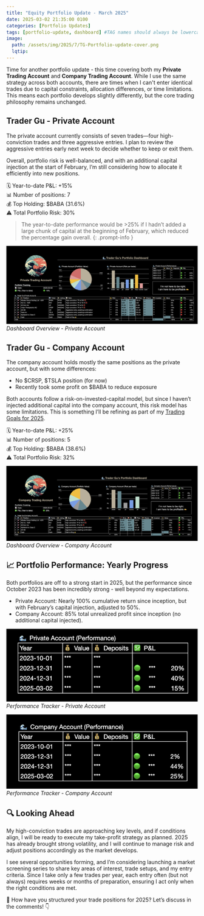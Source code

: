 ```yaml
---
title: "Equity Portfolio Update - March 2025"
date: 2025-03-02 21:35:00 0100
categories: [Portfolio Updates]
tags: [portfolio-update, dashboard] #TAG names should always be lowercase separated by comma
image:
  path: /assets/img/2025/7/TG-Portfolio-update-cover.png
  lqtip:
---
```


Time for another portfolio update - this time covering both my __Private Trading Account__ and __Company Trading Account__.
While I use the same strategy across both accounts, there are times when I can't enter identical trades due to capital constraints, allocation differences, or time limitations. This means each portfolio develops slightly differently, but the core trading philosophy remains unchanged.


## Trader Gu - Private Account
The private account currently consists of seven trades—four high-conviction trades and three aggressive entries. I plan to review the aggressive entries early next week to decide whether to keep or exit them.

Overall, portfolio risk is well-balanced, and with an additional capital injection at the start of February, I’m still considering how to allocate it efficiently into new positions.

🗓 Year-to-date P&L: +15%  
📊 Number of positions: 7  
💰 Top Holding: $BABA (31.6%)  
⚠ Total Portfolio Risk: 30%  

> The year-to-date performance would be >25% if I hadn’t added a large chunk of capital at the beginning of February, which reduced the percentage gain overall.
{: .prompt-info }

![Trader Gu Portfolio Update, Company account, March 2025](/assets/img/2025/7/TG-Portfolio-Private-2025-03-02.png)
*Dashboard Overview - Private Account*

## Trader Gu - Company Account
The company account holds mostly the same positions as the private account, but with some differences:

* No $CRSP, $TSLA position (for now)
* Recently took some profit on $BABA to reduce exposure  

Both accounts follow a risk-on-invested-capital model, but since I haven’t injected additional capital into the company account, this risk model has some limitations. This is something I’ll be refining as part of my [Trading Goals for 2025](https://www.tradergu.com/posts/2025-goals/).

🗓 Year-to-date P&L: +25%  
📊 Number of positions: 5  
💰 Top Holding: $BABA (38.6%)  
⚠ Total Portfolio Risk: 32%  

![Trader Gu Portfolio Update Private account, March 2025](/assets/img/2025/7/TG-Portfolio-Company-2025-03-02.png)
*Dashboard Overview - Company Account*

## 📈 Portfolio Performance: Yearly Progress
Both portfolios are off to a strong start in 2025, but the performance since October 2023 has been incredibly strong - well beyond my expectations.

* Private Account: Nearly 100% cumulative return since inception, but with February’s capital injection, adjusted to 50%.
* Company Account: 85% total unrealized profit since inception (no additional capital injected).


![Performance tracker, Trader Gu Private march 2025](/assets/img/2025/7/TG-Performance-Private-2025-03-02.png)
*Performance Tracker - Private Account*

![Performance tracker, Trader Gu Company March 2025](/assets/img/2025/7/TG-Performance-Company-2025-03-02.png)
*Performance Tracker - Company Account*


## 🔍 Looking Ahead
My high-conviction trades are approaching key levels, and if conditions align, I will be ready to execute my take-profit strategy as planned. 2025 has already brought strong volatility, and I will continue to manage risk and adjust positions accordingly as the market develops.

I see several opportunities forming, and I’m considering launching a market screening series to share key areas of interest, trade setups, and my entry criteria. Since I take only a few trades per year, each entry often (but not always) requires weeks or months of preparation, ensuring I act only when the right conditions are met.

💬 How have you structured your trade positions for 2025? Let’s discuss in the comments! 👇

<script src="https://giscus.app/client.js"
        data-repo="tradergu/tradergu.github.io-comments"
        data-repo-id="R_kgDOOJkYuA"
        data-category="General"
        data-category-id="DIC_kwDOOJkYuM4CoG-6"
        data-mapping="pathname"
        data-strict="0"
        data-reactions-enabled="1"
        data-emit-metadata="0"
        data-input-position="top"
        data-theme="preferred_color_scheme"
        data-lang="en"
        crossorigin="anonymous"
        async>
</script>
